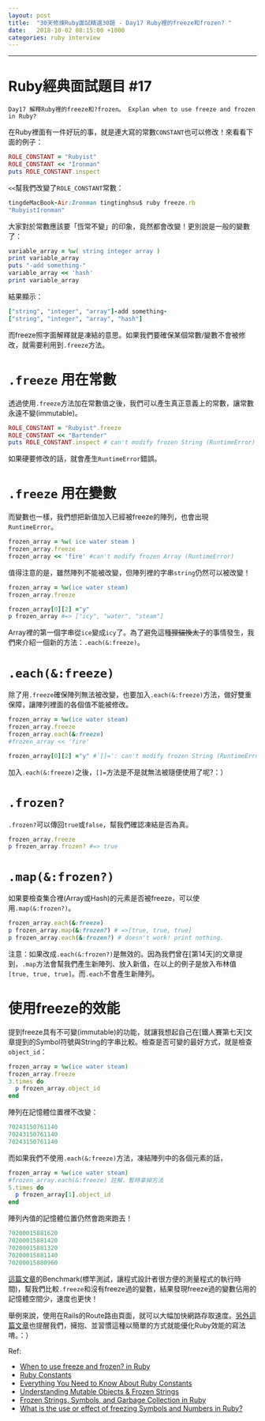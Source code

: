 ```yaml
---
layout: post
title:  "30天修煉Ruby面試精選30題 - Day17 Ruby裡的freeze和frozen? "
date:   2018-10-02 08:15:00 +1000
categories: ruby interview
---
```


---

# Ruby經典面試題目 #17

`Day17 解釋Ruby裡的freeze和?frozen。 Explan when to use freeze and frozen in Ruby?`

在Ruby裡面有一件好玩的事，就是連大寫的常數`CONSTANT`也可以修改！來看看下面的例子：

```ruby
ROLE_CONSTANT = "Rubyist"
ROLE_CONSTANT << "Ironman"
puts ROLE_CONSTANT.inspect
```

`<<`幫我們改變了`ROLE_CONSTANT`常數：

```ruby
tingdeMacBook-Air:Ironman tingtinghsu$ ruby freeze.rb
"RubyistIronman"
```

大家對於常數應該要「恆常不變」的印象，竟然都會改變！更別說是一般的變數了：

```ruby
variable_array = %w( string integer array )
print variable_array
puts "-add something-"
variable_array << 'hash'
print variable_array
```

結果顯示：

```ruby
["string", "integer", "array"]-add something-
["string", "integer", "array", "hash"]
```

而freeze照字面解釋就是凍結的意思。如果我們要確保某個常數/變數不會被修改，就需要利用到`.freeze`方法。

# `.freeze` 用在常數

透過使用`.freeze`方法加在常數值之後，我們可以產生真正意義上的常數，讓常數永遠不變(immutable)。

```ruby
ROLE_CONSTANT = "Rubyist".freeze
ROLE_CONSTANT << "Bartender"
puts ROLE_CONSTANT.inspect # can't modify frozen String (RuntimeError)
```

如果硬要修改的話，就會產生`RuntimeError`錯誤。

# `.freeze` 用在變數

而變數也一樣，我們想把新值加入已經被freeze的陣列，也會出現`RuntimeError`。

```ruby
frozen_array = %w( ice water steam )
frozen_array.freeze
frozen_array << 'fire' #can't modify frozen Array (RuntimeError)
```

值得注意的是，雖然陣列不能被改變，但陣列裡的字串`string`仍然可以被改變！

```ruby
frozen_array = %w(ice water steam)
frozen_array.freeze

frozen_array[0][2] ="y"
p frozen_array #=> ["icy", "water", "steam"]
```


Array裡的第一個字串從`ice`變成`icy`了。為了避免這種~~狸貓換太子~~的事情發生，我們來介紹一個新的方法：`.each(&:freeze)`。

# `.each(&:freeze)`

除了用`.freeze`確保陣列無法被改變，也要加入`.each(&:freeze)`方法，做好雙重保障，讓陣列裡面的各個值不能被修改。

```ruby
frozen_array = %w(ice water steam)
frozen_array.freeze
frozen_array.each(&:freeze)
#frozen_array << 'fire'

frozen_array[0][2] ="y" #`[]=': can't modify frozen String (RuntimeError)
```

加入`.each(&:freeze)`之後，`[]=`方法是不是就無法被隨便使用了呢?：）

# `.frozen?`

`.frozen?`可以傳回`true`或`false`，幫我們確認凍結是否為真。

```ruby
frozen_array.freeze
p frozen_array.frozen? #=> true
```

# `.map(&:frozen?)`

如果要檢查集合裡(Array或Hash)的元素是否被freeze，可以使用`.map(&:frozen?)`。

```ruby
frozen_array.each(&:freeze)
p frozen_array.map(&:frozen?) # =>[true, true, true]
p frozen_array.each(&:frozen?) # doesn't work! print nothing.
```

注意：如果改成`.each(&:frozen?)`是無效的。因為我們曾在[第14天]的文章提到，`.map`方法會幫我們產生新陣列、放入新值，在以上的例子是放入布林值`[true, true, true]`。而`.each`不會產生新陣列。

# 使用freeze的效能

提到freeze具有不可變(immutable)的功能，就讓我想起自己在[鐵人賽第七天]文章提到的Symbol符號與String的字串比較。檢查是否可變的最好方式，就是檢查`object_id`：

```ruby
frozen_array = %w(ice water steam)
frozen_array.freeze
3.times do
  p frozen_array.object_id
end
```

陣列在記憶體位置裡不改變：

```ruby
70243150761140
70243150761140
70243150761140
```

而如果我們不使用`.each(&:freeze)`方法，凍結陣列中的各個元素的話，

```ruby
frozen_array = %w(ice water steam)
#frozen_array.each(&:freeze) 註解，暫時拿掉方法
5.times do
  p frozen_array[1].object_id
end
```

陣列內值的記憶體位置仍然會跑來跑去！

```ruby
70200015881620
70200015881420
70200015881320
70200015881140
70200015880960
```

[這篇文章](https://blog.honeybadger.io/when-to-use-freeze-and-frozen-in-ruby/)的Benchmark(標竿測試，讓程式設計者很方便的測量程式的執行時間)，幫我們比較`.freeze`和沒有freeze過的變數，結果發現freeze過的變數佔用的記憶體空間少，速度也更快！

舉例來說，使用在Rails的Route路由頁面，就可以大幅加快網路存取速度。[另外這篇文章](http://flats.github.io/blog/2016/01/03/frozen-strings/)也提醒我們，擁抱、並習慣這種以簡單的方式就能優化Ruby效能的寫法唷。：）

Ref:

* [When to use freeze and frozen? in Ruby](https://blog.honeybadger.io/when-to-use-freeze-and-frozen-in-ruby/)
* [Ruby Constants](http://rubylearning.com/satishtalim/ruby_constants.html)
* [Everything You Need to Know About Ruby Constants](http://www.rubyguides.com/2017/07/ruby-constants/)
* [Understanding Mutable Objects & Frozen Strings](http://www.rubyguides.com/2016/01/ruby-mutability/)
* [Frozen Strings, Symbols, and Garbage Collection in Ruby](http://flats.github.io/blog/2016/01/03/frozen-strings/)
* [What is the use or effect of freezing Symbols and Numbers in Ruby?](https://stackoverflow.com/questions/4235238/what-is-the-use-or-effect-of-freezing-symbols-and-numbers-in-ruby)
